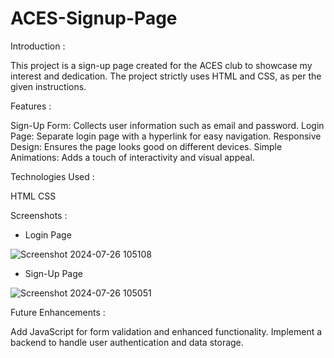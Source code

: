 # ACES-Signup-Page
Introduction :

This project is a sign-up page created for the ACES club to showcase my interest and dedication. The project strictly uses HTML and CSS, as per the given instructions.

Features :

Sign-Up Form: Collects user information such as email and password.
Login Page: Separate login page with a hyperlink for easy navigation.
Responsive Design: Ensures the page looks good on different devices.
Simple Animations: Adds a touch of interactivity and visual appeal.

Technologies Used :

HTML
CSS

Screenshots :

- Login Page

![Screenshot 2024-07-26 105108](https://github.com/user-attachments/assets/1e33f204-1f7c-4b02-9ccc-6614d41772a5)


- Sign-Up Page

![Screenshot 2024-07-26 105051](https://github.com/user-attachments/assets/4dbed23b-a8b8-4711-9256-174e35b90fc1)


Future Enhancements :

Add JavaScript for form validation and enhanced functionality.
Implement a backend to handle user authentication and data storage.

